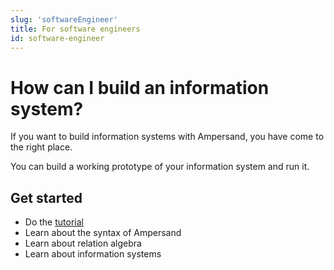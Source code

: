 ```yaml
---
slug: 'softwareEngineer'
title: For software engineers
id: software-engineer
---
```


# How can I build an information system?
If you want to build information systems with Ampersand, you have come to the right place.

You can build a working prototype of your information system and run it.

## Get started
* Do the [tutorial](https://github.com/AmpersandTarski/ampersand/tree/main/docs/tutorial-rap)
* Learn about the syntax of Ampersand
* Learn about relation algebra
* Learn about information systems
